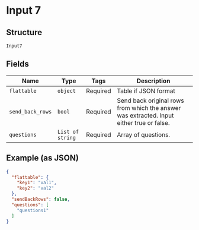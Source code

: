 
# Input 7

## Structure

`Input7`

## Fields

| Name | Type | Tags | Description |
|  --- | --- | --- | --- |
| `flattable` | `object` | Required | Table if JSON format |
| `send_back_rows` | `bool` | Required | Send back original rows from which the answer was extracted. Input either true or false. |
| `questions` | `List of string` | Required | Array of questions. |

## Example (as JSON)

```json
{
  "flattable": {
    "key1": "val1",
    "key2": "val2"
  },
  "sendBackRows": false,
  "questions": [
    "questions1"
  ]
}
```

